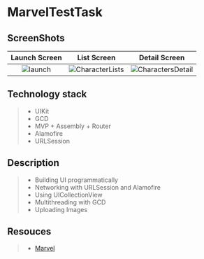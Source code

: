 # MarvelTestTask
## ScreenShots 
|  Launch Screen  |   List Screen   | Detail Screen |
|:---------------:|:---------------:|:-------------:|
![launch](https://user-images.githubusercontent.com/79376473/182605690-fe573a27-d580-4a66-9a7d-ec2097ccbd10.png)|![CharacterLists](https://user-images.githubusercontent.com/79376473/183144106-6b999f7a-9d0d-4a99-be13-a949c4badf7f.png)|![CharactersDetail](https://user-images.githubusercontent.com/79376473/183140987-d8bce08e-674f-4cef-8193-87ab7b5bfaf0.png)
## Technology stack
> - UIKit
> - GCD
> - MVP + Assembly + Router
> - Alamofire
> - URLSession

## Description
> - Building UI programmatically
> - Networking with URLSession and Alamofire
> - Using UICollectionView
> - Multithreading with GCD
> - Uploading Images 

## Resouces
> - [Marvel](https://developer.marvel.com)
